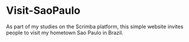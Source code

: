 # Visit-SaoPaulo
As part of my studies on the Scrimba platform, this simple website invites people to visit my hometown Sao Paulo in Brazil.

